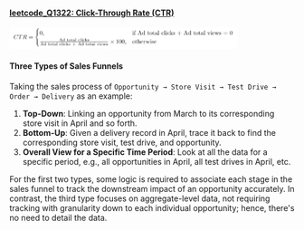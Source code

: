 
#### [leetcode_Q1322: Click-Through Rate (CTR)](https://github.com/irenejiazhou/sql_manual/blob/main/common_metrics/leetcode_Q1322_CTR.sql)

<img src="https://github.com/irenejiazhou/sql_manual/blob/main/images/q1322_ctr.png"  width="80%" height="80%">

#### Three Types of Sales Funnels

Taking the sales process of `Opportunity → Store Visit → Test Drive → Order → Delivery` as an example:

1. <b>Top-Down</b>: Linking an opportunity from March to its corresponding store visit in April and so forth.
2. <b>Bottom-Up</b>: Given a delivery record in April, trace it back to find the corresponding store visit, test drive, and opportunity.
3. <b>Overall View for a Specific Time Period</b>: Look at all the data for a specific period, e.g., all opportunities in April, all test drives in April, etc.

For the first two types, some logic is required to associate each stage in the sales funnel to track the downstream impact of an opportunity accurately. In contrast, the third type focuses on aggregate-level data, not requiring tracking with granularity down to each individual opportunity; hence, there's no need to detail the data.
